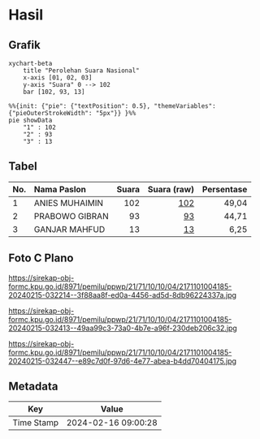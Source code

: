 # Hasil

## Grafik

```mermaid
xychart-beta
    title "Perolehan Suara Nasional"
    x-axis [01, 02, 03]
    y-axis "Suara" 0 --> 102
    bar [102, 93, 13]
```

```mermaid
%%{init: {"pie": {"textPosition": 0.5}, "themeVariables": {"pieOuterStrokeWidth": "5px"}} }%%
pie showData
    "1" : 102
    "2" : 93
    "3" : 13
```

## Tabel

| No. | Nama Paslon    | Suara | Suara (raw) | Persentase |
|:--- |:-------------- | -----:| -----------:| ----------:|
| 1   | ANIES MUHAIMIN | 102   | [102][p-1]  | 49,04      |
| 2   | PRABOWO GIBRAN | 93    | [93][p-2]   | 44,71      |
| 3   | GANJAR MAHFUD  | 13    | [13][p-3]   | 6,25       |


[p-1]: https://github.com/gigit-pemilu/pemilu-2024/blob/main/pilpres/hitung-suara/sub/21-kepulauan-riau/sub/71-kota-batam/sub/10-batam-kota/sub/1004-belian/sub/185-tps/sub/paslon-1.txt
[p-2]: https://github.com/gigit-pemilu/pemilu-2024/blob/main/pilpres/hitung-suara/sub/21-kepulauan-riau/sub/71-kota-batam/sub/10-batam-kota/sub/1004-belian/sub/185-tps/sub/paslon-2.txt
[p-3]: https://github.com/gigit-pemilu/pemilu-2024/blob/main/pilpres/hitung-suara/sub/21-kepulauan-riau/sub/71-kota-batam/sub/10-batam-kota/sub/1004-belian/sub/185-tps/sub/paslon-3.txt

## Foto C Plano

https://sirekap-obj-formc.kpu.go.id/8971/pemilu/ppwp/21/71/10/10/04/2171101004185-20240215-032214--3f88aa8f-ed0a-4456-ad5d-8db96224337a.jpg

https://sirekap-obj-formc.kpu.go.id/8971/pemilu/ppwp/21/71/10/10/04/2171101004185-20240215-032413--49aa99c3-73a0-4b7e-a96f-230deb206c32.jpg

https://sirekap-obj-formc.kpu.go.id/8971/pemilu/ppwp/21/71/10/10/04/2171101004185-20240215-032447--e89c7d0f-97d6-4e77-abea-b4dd70404175.jpg


## Metadata

| Key        | Value               |
| ---------- | ------------------- |
| Time Stamp | 2024-02-16 09:00:28 |



